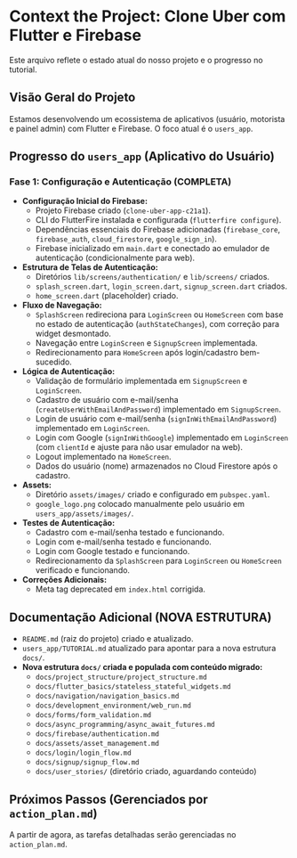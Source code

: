 # Context the Project: Clone Uber com Flutter e Firebase

Este arquivo reflete o estado atual do nosso projeto e o progresso no tutorial.

## Visão Geral do Projeto

Estamos desenvolvendo um ecossistema de aplicativos (usuário, motorista e painel admin) com Flutter e Firebase. O foco atual é o `users_app`.

## Progresso do `users_app` (Aplicativo do Usuário)

### Fase 1: Configuração e Autenticação (COMPLETA)

*   **Configuração Inicial do Firebase:**
    *   Projeto Firebase criado (`clone-uber-app-c21a1`).
    *   CLI do FlutterFire instalada e configurada (`flutterfire configure`).
    *   Dependências essenciais do Firebase adicionadas (`firebase_core`, `firebase_auth`, `cloud_firestore`, `google_sign_in`).
    *   Firebase inicializado em `main.dart` e conectado ao emulador de autenticação (condicionalmente para web).
*   **Estrutura de Telas de Autenticação:**
    *   Diretórios `lib/screens/authentication/` e `lib/screens/` criados.
    *   `splash_screen.dart`, `login_screen.dart`, `signup_screen.dart` criados.
    *   `home_screen.dart` (placeholder) criado.
*   **Fluxo de Navegação:**
    *   `SplashScreen` redireciona para `LoginScreen` ou `HomeScreen` com base no estado de autenticação (`authStateChanges`), com correção para widget desmontado.
    *   Navegação entre `LoginScreen` e `SignupScreen` implementada.
    *   Redirecionamento para `HomeScreen` após login/cadastro bem-sucedido.
*   **Lógica de Autenticação:**
    *   Validação de formulário implementada em `SignupScreen` e `LoginScreen`.
    *   Cadastro de usuário com e-mail/senha (`createUserWithEmailAndPassword`) implementado em `SignupScreen`.
    *   Login de usuário com e-mail/senha (`signInWithEmailAndPassword`) implementado em `LoginScreen`.
    *   Login com Google (`signInWithGoogle`) implementado em `LoginScreen` (com `clientId` e ajuste para não usar emulador na web).
    *   Logout implementado na `HomeScreen`.
    *   Dados do usuário (nome) armazenados no Cloud Firestore após o cadastro.
*   **Assets:**
    *   Diretório `assets/images/` criado e configurado em `pubspec.yaml`.
    *   `google_logo.png` colocado manualmente pelo usuário em `users_app/assets/images/`.
*   **Testes de Autenticação:**
    *   Cadastro com e-mail/senha testado e funcionando.
    *   Login com e-mail/senha testado e funcionando.
    *   Login com Google testado e funcionando.
    *   Redirecionamento da `SplashScreen` para `LoginScreen` ou `HomeScreen` verificado e funcionando.
*   **Correções Adicionais:**
    *   Meta tag deprecated em `index.html` corrigida.

## Documentação Adicional (NOVA ESTRUTURA)

*   `README.md` (raiz do projeto) criado e atualizado.
*   `users_app/TUTORIAL.md` atualizado para apontar para a nova estrutura `docs/`.
*   **Nova estrutura `docs/` criada e populada com conteúdo migrado:**
    *   `docs/project_structure/project_structure.md`
    *   `docs/flutter_basics/stateless_stateful_widgets.md`
    *   `docs/navigation/navigation_basics.md`
    *   `docs/development_environment/web_run.md`
    *   `docs/forms/form_validation.md`
    *   `docs/async_programming/async_await_futures.md`
    *   `docs/firebase/authentication.md`
    *   `docs/assets/asset_management.md`
    *   `docs/login/login_flow.md`
    *   `docs/signup/signup_flow.md`
    *   `docs/user_stories/` (diretório criado, aguardando conteúdo)

## Próximos Passos (Gerenciados por `action_plan.md`)

A partir de agora, as tarefas detalhadas serão gerenciadas no `action_plan.md`.
